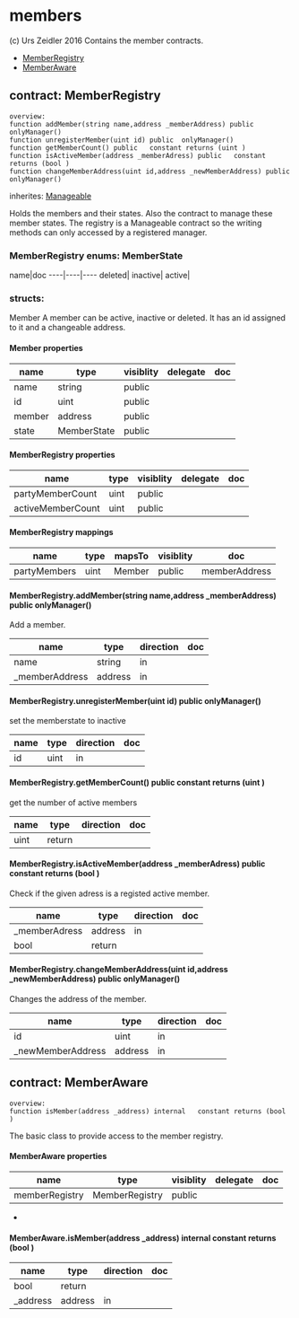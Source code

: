# members

(c) Urs Zeidler 2016
Contains the member contracts.


* [MemberRegistry](#contract-memberregistry)
* [MemberAware](#contract-memberaware)

## contract: MemberRegistry

    overview:
	function addMember(string name,address _memberAddress) public  onlyManager() 
	function unregisterMember(uint id) public  onlyManager() 
	function getMemberCount() public   constant returns (uint )
	function isActiveMember(address _memberAdress) public   constant returns (bool )
	function changeMemberAddress(uint id,address _newMemberAddress) public  onlyManager() 

inherites: [Manageable](#contract-manageable)

Holds the members and their states.
Also the contract to manage these member states.
The registry is a Manageable contract so the writing methods can only accessed by a registered manager.


### MemberRegistry enums: MemberState


name|doc
----|----|----
deleted|
inactive|
active|

### structs:

Member
A member can be active, inactive or deleted.
It has an id assigned to it and a changeable address.



#### Member properties

name|type|visiblity|delegate|doc
----|----|----|----|----
name|string|public||
id|uint|public||
member|address|public||
state|MemberState|public||



#### MemberRegistry properties

name|type|visiblity|delegate|doc
----|----|----|----|----
partyMemberCount|uint|public||
activeMemberCount|uint|public||

#### MemberRegistry mappings

name|type|mapsTo|visiblity|doc
----|----|----|----|----
partyMembers|uint|Member|public|memberAddress|address|Member|public|-

#### MemberRegistry.addMember(string name,address _memberAddress) public  onlyManager() 

Add a member.


name|type|direction|doc
----|----|----|----
name|string|in|
_memberAddress|address|in|

#### MemberRegistry.unregisterMember(uint id) public  onlyManager() 

set the memberstate to inactive


name|type|direction|doc
----|----|----|----
id|uint|in|

#### MemberRegistry.getMemberCount() public   constant returns (uint )

get the number of active members


name|type|direction|doc
----|----|----|----
|uint|return|

#### MemberRegistry.isActiveMember(address _memberAdress) public   constant returns (bool )

Check if the given adress is a registed active member.


name|type|direction|doc
----|----|----|----
_memberAdress|address|in|
|bool|return|

#### MemberRegistry.changeMemberAddress(uint id,address _newMemberAddress) public  onlyManager() 

Changes the address of the member.


name|type|direction|doc
----|----|----|----
id|uint|in|
_newMemberAddress|address|in|


## contract: MemberAware

    overview:
	function isMember(address _address) internal   constant returns (bool )



The basic class to provide access to the member registry.




#### MemberAware properties

name|type|visiblity|delegate|doc
----|----|----|----|----
memberRegistry|MemberRegistry|public||
-

#### MemberAware.isMember(address _address) internal   constant returns (bool )


name|type|direction|doc
----|----|----|----
|bool|return|
_address|address|in|



